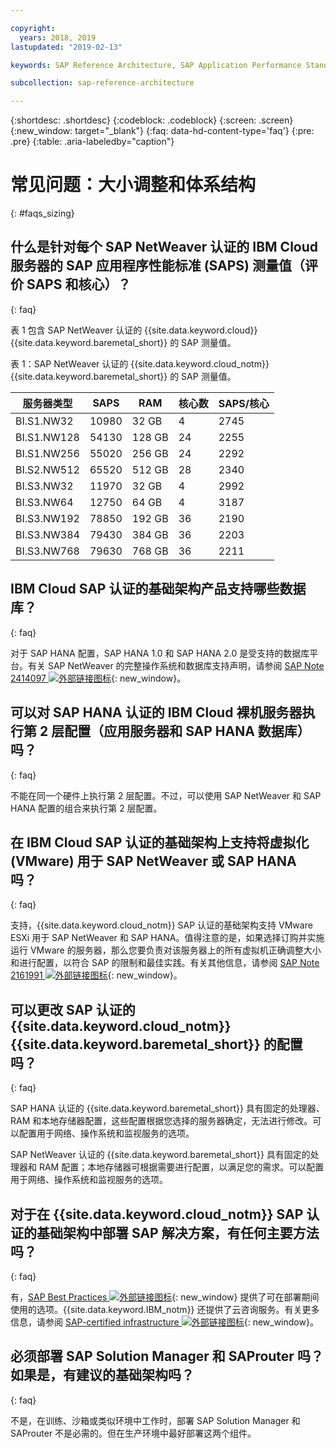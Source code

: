 ```yaml
---

copyright:
  years: 2018, 2019
lastupdated: "2019-02-13"

keywords: SAP Reference Architecture, SAP Application Performance Standard, SAPS, application servers, database, SAProuter

subcollection: sap-reference-architecture

---
```


{:shortdesc: .shortdesc}
{:codeblock: .codeblock}
{:screen: .screen}
{:new_window: target="_blank"}
{:faq: data-hd-content-type='faq'}
{:pre: .pre}
{:table: .aria-labeledby="caption"}

# 常见问题：大小调整和体系结构
{: #faqs_sizing}

## 什么是针对每个 SAP NetWeaver 认证的 IBM Cloud 服务器的 SAP 应用程序性能标准 (SAPS) 测量值（评价 SAPS 和核心）？
{: faq}

表 1 包含 SAP NetWeaver 认证的 {{site.data.keyword.cloud}} {{site.data.keyword.baremetal_short}} 的 SAP 测量值。

表 1：SAP NetWeaver 认证的 {{site.data.keyword.cloud_notm}} {{site.data.keyword.baremetal_short}} 的 SAP 测量值。

|**服务器类型** |**SAPS**|**RAM**|**核心数**|**SAPS/核心** |
| --- | --- | --- | --- | --- |
|BI.S1.NW32|10980|32 GB|4| 2745 |
|BI.S1.NW128|54130|128 GB|24|2255|
|BI.S1.NW256|55020|256 GB|24| 2292 |
|BI.S2.NW512|65520|512 GB|28|2340|
| BI.S3.NW32 | 11970 |32 GB|4| 2992 |
| BI.S3.NW64 | 12750 | 64 GB |4| 3187 |
| BI.S3.NW192 | 78850 | 192 GB | 36 | 2190 |
| BI.S3.NW384 | 79430 | 384 GB | 36 | 2203 |
| BI.S3.NW768 | 79630 | 768 GB | 36 | 2211 |

## IBM Cloud SAP 认证的基础架构产品支持哪些数据库？
{: faq}

对于 SAP HANA 配置，SAP HANA 1.0 和 SAP HANA 2.0 是受支持的数据库平台。有关 SAP NetWeaver 的完整操作系统和数据库支持声明，请参阅 [SAP Note 2414097 ![外部链接图标](../../icons/launch-glyph.svg "外部链接图标")](https://launchpad.support.sap.com/#/notes/2414097){: new_window}。

## 可以对 SAP HANA 认证的 IBM Cloud 裸机服务器执行第 2 层配置（应用服务器和 SAP HANA 数据库）吗？
{: faq}

不能在同一个硬件上执行第 2 层配置。不过，可以使用 SAP NetWeaver 和 SAP HANA 配置的组合来执行第 2 层配置。

## 在 IBM Cloud SAP 认证的基础架构上支持将虚拟化 (VMware) 用于 SAP NetWeaver 或 SAP HANA 吗？
{: faq}

支持，{{site.data.keyword.cloud_notm}} SAP 认证的基础架构支持 VMware ESXi 用于 SAP NetWeaver 和 SAP HANA。值得注意的是，如果选择订购并实施运行 VMware 的服务器，那么您要负责对该服务器上的所有虚拟机正确调整大小和进行配置，以符合 SAP 的限制和最佳实践。有关其他信息，请参阅 [SAP Note 2161991 ![外部链接图标](../../icons/launch-glyph.svg "外部链接图标")](https://launchpad.support.sap.com/#/notes/2161991){: new_window}。

## 可以更改 SAP 认证的 {{site.data.keyword.cloud_notm}} {{site.data.keyword.baremetal_short}} 的配置吗？
{: faq}

SAP HANA 认证的 {{site.data.keyword.baremetal_short}} 具有固定的处理器、RAM 和本地存储器配置，这些配置根据您选择的服务器确定，无法进行修改。可以配置用于网络、操作系统和监视服务的选项。

SAP NetWeaver 认证的 {{site.data.keyword.baremetal_short}} 具有固定的处理器和 RAM 配置；本地存储器可根据需要进行配置，以满足您的需求。可以配置用于网络、操作系统和监视服务的选项。

## 对于在 {{site.data.keyword.cloud_notm}} SAP 认证的基础架构中部署 SAP 解决方案，有任何主要方法吗？
{: faq}

有，[SAP Best Practices ![外部链接图标](../../icons/launch-glyph.svg "外部链接图标")](https://help.sap.com/viewer/p/SAP_Best_Practices){: new_window} 提供了可在部署期间使用的选项。{{site.data.keyword.IBM_notm}} 还提供了云咨询服务。有关更多信息，请参阅 [ SAP-certified infrastructure ![外部链接图标](../../icons/launch-glyph.svg "外部链接图标")](https://www.ibm.com/cloud/sap/certified-infrastructure){: new_window}。

## 必须部署 SAP Solution Manager 和 SAProuter 吗？如果是，有建议的基础架构吗？
{: faq}

不是，在训练、沙箱或类似环境中工作时，部署 SAP Solution Manager 和 SAProuter 不是必需的。但在生产环境中最好部署这两个组件。
